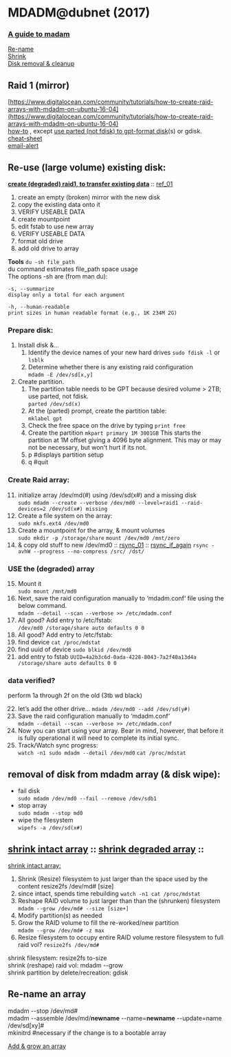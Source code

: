 # MDADM@dubnet (2017)

### [A guide to madam](https://raid.wiki.kernel.org/index.php/A_guide_to_mdadm)

[Re-name](#re-name-an-array)  
[Shrink](#shrink-intact-array--shrink-degraded-array-)  
[Disk removal & cleanup](#removal-of-disk-from-mdadm-array--disk-wipe)  

## Raid 1 (mirror)

[https://www.digitalocean.com/community/tutorials/how-to-create-raid-arrays-with-mdadm-on-ubuntu-16-04](https://www.digitalocean.com/community/tutorials/how-to-create-raid-arrays-with-mdadm-on-ubuntu-16-04)  
[how-to](https://www.tecmint.com/create-raid1-in-linux/) , except [use parted (not fdisk) to gpt-format disk](https://askubuntu.com/a/463813)(s) or gdisk.  
[cheat-sheet](http://www.ducea.com/2009/03/08/mdadm-cheat-sheet/)  
[email-alert](https://serverfault.com/questions/539293/how-to-get-email-alert-if-one-of-raid-1-disks-fails)  

## Re-use (large volume) existing disk:
**[create (degraded) raid1, to transfer existing data](https://unix.stackexchange.com/a/63935)** :: [ref_01](https://zackreed.me/adding-an-extra-disk-to-an-mdadm-array/)  

1.  create an empty (broken) mirror with the new disk
2.  copy the existing data onto it
3.  VERIFY USEABLE DATA
4.  create mountpoint
5.  edit fstab to use new array
6.  VERIFY USEABLE DATA
7.  format old drive
8.  add old drive to array

**Tools**
`du -sh file_path`  
du command estimates file_path space usage  
The options -sh are (from man du):  
```
-s, --summarize  
display only a total for each argument

-h, --human-readable  
print sizes in human readable format (e.g., 1K 234M 2G)
```
### Prepare disk:

1.  Install disk &...
    1.  Identify the device names of your new hard drives
`sudo fdisk -l`
or
`lsblk`
    2.  Determine whether there is any existing raid configuration  
`mdadm -E /dev/sd[x,y]`  
2.  Create partition.
    1.  The partition table needs to be GPT because desired volume > 2TB; use parted, not fdisk.  
`parted /dev/sd(x)`  
    2.  At the (parted) prompt, create the partition table:  
`mklabel gpt`  
    3.  Check the free space on the drive by typing
`print free`
    4.  Create the partition
`mkpart primary 1M 3001GB`
This starts the partition at 1M offset giving a 4096 byte alignment. This may or may not be necessary, but won't hurt if its not.  
    3.  p #displays partition setup    
    6.  q #quit

### Create Raid array:
11.  initialize array /dev/md(#) using /dev/sd(x#) and a missing disk  
`sudo mdadm --create --verbose /dev/md0 --level=raid1 --raid-devices=2 /dev/sd(x#) missing`
4.  Create a file system on the array:  
`sudo mkfs.ext4 /dev/md0`
5.  Create a mountpoint for the array, & mount volumes  
`sudo mkdir -p /storage/share`
`mount /dev/md0 /mnt/zero`  
6.  & copy old stuff to new /dev/md0 :: [rsync_01](https://serverfault.com/a/505758) :: [rsync_if_again](https://serverfault.com/a/43019)
`rsync -avhW --progress --no-compress /src/ /dst/`

### USE the (degraded) array
15.  Mount it  
`sudo mount /mnt/md0`
2.  Next, save the raid configuration manually to ‘mdadm.conf‘ file using the below command.  
`mdadm --detail --scan --verbose >> /etc/mdadm.conf`  
3.  All good? Add entry to /etc/fstab:  
`/dev/md0 /storage/share auto defaults 0 0`  
10.  All good? Add entry to /etc/fstab:  
1.  find device
`cat /proc/mdstat`
2.  find uuid of device
`sudo blkid /dev/md0`
3.  add entry to fstab
`UUID=4a2b3c6d-0ada-4228-8043-7a2f40a13d4a /storage/share auto defaults 0 0`

### data verified?
perform 1a through 2f on the old (3tb wd black)

22.  let’s add the other drive…
`mdadm /dev/md0 --add /dev/sd(y#)`  
12.  Save the raid configuration manually to ‘mdadm.conf‘  
`mdadm --detail --scan --verbose >> /etc/mdadm.conf`  
13.  Now you can start using your array. Bear in mind, however, that before it is fully operational it will need to complete its initial sync.  
14.  Track/Watch sync progress:  
`watch -n1 sudo mdadm --detail /dev/md0`
`cat /proc/mdstat`

## removal of disk from mdadm array (& disk wipe):

- fail disk  
`sudo mdadm /dev/md0 --fail --remove /dev/sdb1`
- stop array  
`sudo mdadm --stop md0`
- wipe the filesystem  
`wipefs -a /dev/sd(x#)`

## [shrink intact array](https://www.howtoforge.com/how-to-resize-raid-partitions-shrink-and-grow-software-raid#-intact-array) :: [shrink degraded array](https://www.howtoforge.com/how-to-resize-raid-partitions-shrink-and-grow-software-raid-p2#-degraded-array) ::

[shrink intact array:](https://superuser.com/q/469117)

1.  Shrink (Resize) filesystem to just larger than the space used by the content resize2fs /dev/md# [size]
2.  since intact, spends time rebuilding `watch -n1 cat /proc/mdstat`
3.  Reshape RAID volume to just larger than than the (shrunken) filesystem  
`mdadm --grow /dev/md# --size [size+]`
5.  Modify partition(s) as needed
6.  Grow the RAID volume to fill the re-worked/new partition  
`mdadm --grow /dev/md# -z max`
7.  Resize filesystem to occupy entire RAID volume restore filesystem to full raid vol? `resize2fs /dev/md#`  

shrink filesystem: resize2fs to-size  
shrink (reshape) raid vol: mdadm --grow  
shrink partition by delete/recreation: gdisk  

## Re-name an array
mdadm --stop /dev/md#  
mdadm --assemble /dev/md/**newname** --name=**newname** --update=name /dev/sd[xy]#  
mkinitrd  #necessary if the change is to a bootable array

[Add & grow an array](https://superuser.com/questions/1061516/extending-raid-1-array-with-different-size-disks)  

